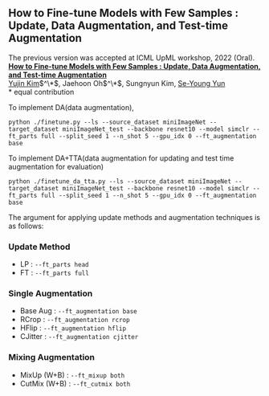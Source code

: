 ## How to Fine-tune Models with Few Samples : Update, Data Augmentation, and Test-time Augmentation
The previous version was accepted at ICML UpML workshop, 2022 (Oral). <br>
[**How to Fine-tune Models with Few Samples : Update, Data Augmentation, and Test-time Augmentation**](https://arxiv.org/abs/2205.07874v3)<br>
[Yujin Kim](https://sites.google.com/view/jongwooko)$^\*$, 
Jaehoon Oh$^\*$, 
Sungnyun Kim, 
[Se-Young Yun](https://osi.kaist.ac.kr/)<br/>
\* equal contribution


To implement DA(data augmentation),
```
python ./finetune.py --ls --source_dataset miniImageNet --target_dataset miniImageNet_test --backbone resnet10 --model simclr --ft_parts full --split_seed 1 --n_shot 5 --gpu_idx 0 --ft_augmentation base
```

To implement DA+TTA(data augmentation for updating and test time augmentation for evaluation)
```
python ./finetune_da_tta.py --ls --source_dataset miniImageNet --target_dataset miniImageNet_test --backbone resnet10 --model simclr --ft_parts full --split_seed 1 --n_shot 5 --gpu_idx 0 --ft_augmentation base
```

The argument for applying update methods and augmentation techniques is as follows:

### Update Method
- LP : `--ft_parts head` <br>
- FT : `--ft_parts full`

### Single Augmentation

- Base Aug : `--ft_augmentation base` <br>
- RCrop : `--ft_augmentation rcrop` <br>
- HFlip : `--ft_augmentation hflip` <br>
- CJitter : `--ft_augmentation cjitter ` <br>


### Mixing Augmentation
- MixUp (W+B) : `--ft_mixup both` <br>
- CutMix (W+B) : `--ft_cutmix both` <br>
